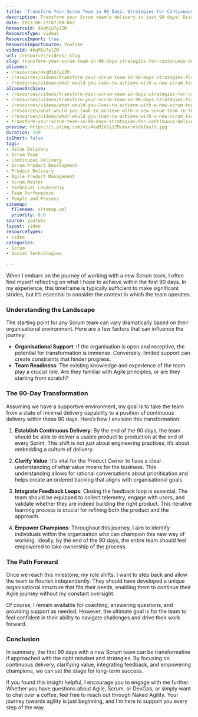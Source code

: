 ```yaml
---
title: 'Transform Your Scrum Team in 90 Days: Strategies for Continuous Delivery and Empowerment'
description: Transform your Scrum team's delivery in just 90 days! Discover strategies for continuous delivery, value clarity, and empowering champions for lasting success.
date: 2023-06-27T07:00:06Z
ResourceId: 4kqM1U7y1ZM
ResourceType: videos
ResourceImport: true
ResourceImportSource: Youtube
videoId: 4kqM1U7y1ZM
url: /resources/videos/:slug
slug: transform-your-scrum-team-in-90-days-strategies-for-continuous-delivery-and-empowerment
aliases:
- /resources/4kqM1U7y1ZM
- /resources/videos/transform-your-scrum-team-in-90-days-strategies-for-continuous-delivery-and-empowerment
- /resources/videos/what-would-you-look-to-achieve-with-a-new-scrum-team-in-the-first-90-days
aliasesArchive:
- /resources/videos/transform-your-scrum-team-in-days-strategies-for-continuous-delivery-and-empowerment
- /resources/videos/transform-your-scrum-team-in-90-days-strategies-for-continuous-delivery-and-empowerment
- /resources/videos/what-would-you-look-to-achieve-with-a-new-scrum-team-in-the-first-90-days-
- /resources/what-would-you-look-to-achieve-with-a-new-scrum-team-in-the-first-90-days-
- /resources/videos/what-would-you-look-to-achieve-with-a-new-scrum-team-in-the-first-90-days
- transform-your-scrum-team-in-90-days-strategies-for-continuous-delivery-and-empowerment
preview: https://i.ytimg.com/vi/4kqM1U7y1ZM/maxresdefault.jpg
duration: 239
isShort: false
tags:
- Value Delivery
- Scrum Team
- Continuous Delivery
- Scrum Product Development
- Product Delivery
- Agile Product Management
- Scrum Master
- Technical Leadership
- Team Performance
- People and Process
sitemap:
  filename: sitemap.xml
  priority: 0.6
source: youtube
layout: video
resourceTypes:
- video
categories:
- Scrum
- Social Technologies

---
```

When I embark on the journey of working with a new Scrum team, I often find myself reflecting on what I hope to achieve within the first 90 days. In my experience, this timeframe is typically sufficient to make significant strides, but it’s essential to consider the context in which the team operates. 

### Understanding the Landscape

The starting point for any Scrum team can vary dramatically based on their organisational environment. Here are a few factors that can influence the journey:

- **Organisational Support**: If the organisation is open and receptive, the potential for transformation is immense. Conversely, limited support can create constraints that hinder progress.
- **Team Readiness**: The existing knowledge and experience of the team play a crucial role. Are they familiar with Agile principles, or are they starting from scratch?

### The 90-Day Transformation

Assuming we have a supportive environment, my goal is to take the team from a state of minimal delivery capability to a position of continuous delivery within those 90 days. Here’s how I envision this transformation:

1. **Establish Continuous Delivery**: By the end of the 90 days, the team should be able to deliver a usable product to production at the end of every Sprint. This shift is not just about engineering practices; it’s about embedding a culture of delivery.

2. **Clarify Value**: It’s vital for the Product Owner to have a clear understanding of what value means for the business. This understanding allows for rational conversations about prioritisation and helps create an ordered backlog that aligns with organisational goals.

3. **Integrate Feedback Loops**: Closing the feedback loop is essential. The team should be equipped to collect telemetry, engage with users, and validate whether they are indeed building the right product. This iterative learning process is crucial for refining both the product and the approach.

4. **Empower Champions**: Throughout this journey, I aim to identify individuals within the organisation who can champion this new way of working. Ideally, by the end of the 90 days, the entire team should feel empowered to take ownership of the process.

### The Path Forward

Once we reach this milestone, my role shifts. I want to step back and allow the team to flourish independently. They should have developed a unique organisational structure that fits their needs, enabling them to continue their Agile journey without my constant oversight. 

Of course, I remain available for coaching, answering questions, and providing support as needed. However, the ultimate goal is for the team to feel confident in their ability to navigate challenges and drive their work forward.

### Conclusion

In summary, the first 90 days with a new Scrum team can be transformative if approached with the right mindset and strategies. By focusing on continuous delivery, clarifying value, integrating feedback, and empowering champions, we can set the stage for long-term success. 

If you found this insight helpful, I encourage you to engage with me further. Whether you have questions about Agile, Scrum, or DevOps, or simply want to chat over a coffee, feel free to reach out through Naked Agility. Your journey towards agility is just beginning, and I’m here to support you every step of the way.
